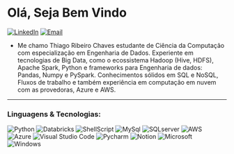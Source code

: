 <h1>Olá, Seja Bem Vindo</h1>

<p  align="center">

<p>

  
  [![LinkedIn](https://img.shields.io/badge/LinkedIn-0077B5?style=for-the-badge&logo=linkedin&logoColor=white)](https://www.linkedin.com/in/thiago-ribeiro-941b7b1a5/)
[![Email](https://img.shields.io/badge/Microsoft_Outlook-0078D4?style=for-the-badge&logo=microsoft-outlook&logoColor=white)](thiagoribeiro.17@hotmail.com)
</div>

- Me chamo Thiago Ribeiro Chaves estudante de Ciência da Computação com especialização em Engenharia de Dados. Experiente em tecnologias de Big Data, como o ecossistema Hadoop (Hive, HDFS), Apache Spark, Python e  frameworks para Engenharia de dados: Pandas, Numpy e PySpark. Conhecimentos sólidos em SQL e NoSQL, Fluxos de trabalho e também experiência em computação em nuvem com as provedoras, Azure e AWS.
---

<h3>Linguagens & Tecnologias:</h3>  

![Python](https://img.shields.io/badge/Python-3776AB?style=for-the-badge&logo=python&logoColor=white)
![Databricks](https://img.shields.io/badge/Databricks-FF3621?style=for-the-badge&logo=Databricks&logoColor=white)
![ShellScript](https://img.shields.io/badge/Shell_Script-121011?style=for-the-badge&logo=gnu-bash&logoColor=white)
![MySql](https://img.shields.io/badge/MySQL-00000F?style=for-the-badge&logo=mysql&logoColor=white)
![SQLserver](https://img.shields.io/badge/Microsoft_SQL_Server-CC2927?style=for-the-badge&logo=microsoft-sql-server&logoColor=white)
![AWS](https://img.shields.io/badge/Amazon_AWS-232F3E?style=for-the-badge&logo=amazon-aws&logoColor=white)
![Azure](https://img.shields.io/badge/Microsoft_Azure-0089D6?style=for-the-badge&logo=microsoft-azure&logoColor=white)
![Visual Studio Code](https://img.shields.io/badge/Visual%20Studio%20Code-0078d7.svg?style=for-the-badge&logo=visual-studio-code&logoColor=white)
![Pycharm](https://img.shields.io/badge/PyCharm-000000.svg?&style=for-the-badge&logo=PyCharm&logoColor=white)
![Notion](https://img.shields.io/badge/Notion-000000?style=for-the-badge&logo=notion&logoColor=white)
![Microsoft](https://img.shields.io/badge/Microsoft-666666?style=for-the-badge&logo=microsoft&logoColor=white)
![Windows](https://img.shields.io/badge/Windows-0078D6?style=for-the-badge&logo=windows&logoColor=white)

<br/>

